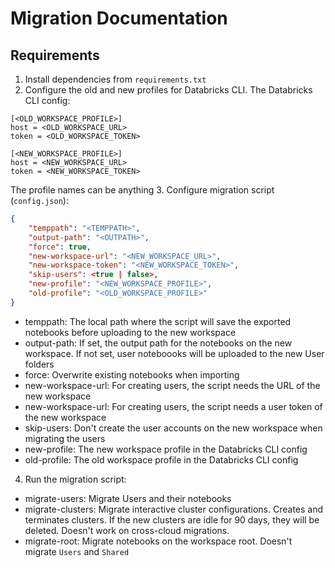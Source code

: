 # Migration Documentation

## Requirements
1. Install dependencies from `requirements.txt`
2. Configure the old and new profiles for Databricks CLI. 
The Databricks CLI config:
```
[<OLD_WORKSPACE_PROFILE>]
host = <OLD_WORKSPACE_URL>
token = <OLD_WORKSPACE_TOKEN>

[<NEW_WORKSPACE_PROFILE>]
host = <NEW_WORKSPACE_URL>
token = <NEW_WORKSPACE_TOKEN>
```
The profile names can be anything
3. Configure migration script (`config.json`):
```json
{
    "temppath": "<TEMPPATH>",
    "output-path": "<OUTPATH>",
    "force": true,
    "new-workspace-url": "<NEW_WORKSPACE_URL>",
    "new-workspace-token": "<NEW_WORKSPACE_TOKEN>",
    "skip-users": <true | false>,
    "new-profile": "<NEW_WORKSPACE_PROFILE>",
    "old-profile": "<OLD_WORKSPACE_PROFILE>"
}

```

- temppath: The local path where the script will save the exported notebooks before uploading to the new workspace
- output-path: If set, the output path for the notebooks on the new workspace. If not set, user noteboooks will be uploaded to the new User folders
- force: Overwrite existing notebooks when importing
- new-workspace-url: For creating users, the script needs the URL of the new workspace
- new-workspace-url: For creating users, the script needs a user token of the new workspace
- skip-users: Don't create the user accounts on the new workspace when migrating the users
- new-profile: The new workspace profile in the Databricks CLI config
- old-profile: The old workspace profile in the Databricks CLI config

4. Run the migration script:
  - migrate-users: Migrate Users and their notebooks
  - migrate-clusters: Migrate interactive cluster configurations. Creates and terminates clusters. If the new clusters are idle for 90 days, they will be deleted. Doesn't work on cross-cloud migrations.
  - migrate-root: Migrate notebooks on the workspace root. Doesn't migrate `Users` and `Shared`
